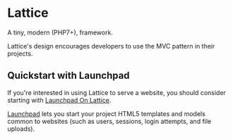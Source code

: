 # Lattice
A tiny, modern (PHP7+), framework.

Lattice's design encourages developers to use the MVC pattern in their projects.

## Quickstart with Launchpad
If you're interested in using Lattice to serve a website, you should consider starting with [Launchpad On Lattice](https://github.com/moonbench/launchpad).

[Launchpad](https://github.com/moonbench/launchpad) lets you start your project HTML5 templates and models common to websites (such as users, sessions, login attempts, and file uploads).

